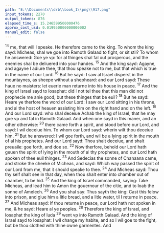 ```yaml
---
path: "E:\\Documents\\drb\\book_1\\png\\917.png"
input_tokens: 2270
output_tokens: 876
elapsed_time_s: 15.246599500000476
approx_cost_usd: 0.019950000000000002
manual_edit: false
---
```

<sup>14</sup> me, that will I speake. He therefore came to the king. To whom the king sayd: Micheas, shal we goe into Ramoth Galaad to fight, or sit stil? To whom he answered: Goe ye vp: for al thinges shal fal out prosperous, and the enemies shal be deliuered into your handes. <sup>15</sup> And the king sayd: Agayne, and agayne I adiure thee, that thou speake not to me, but that which is true in the name of our Lord. <sup>16</sup> But he sayd: I saw al Israel disperst in the mountaynes, as sheepe without a shepheard: and our Lord sayd: These haue no maisters: let euerie man returne into his house in peace. <sup>17</sup> And the king of Israel sayd to Iosaphat: did I not tel thee that this man did not prophecie me anie good, but these thinges that be euil? <sup>18</sup> But he sayd: Heare ye therfore the word of our Lord: I saw our Lord sitting in his throne, and al the host of heauen assisting him on the right hand and on the left. <sup>19</sup> And our Lord sayd: who shal deceiue Achab the king of Israel, that he may goe vp and fal in Ramoth Galaad. And when one sayd in this maner, and an other otherwise: <sup>20</sup> there came forth a spirit, and stood before our Lord, and sayd: I wil deceiue him. To whom our Lord sayd: wherin wilt thou deceiue him. <sup>21</sup> But he answered: I wil goe forth, and wil be a lying spirit in the mouth of al his prophetes. And our Lord sayd: Thou shalt deceiue, and shalt preuaile: goe forth, and doe so. <sup>22</sup> Now therfore, behold our Lord hath geuen the spirit of lying in the mouth of al thy prophetes, and our Lord hath spoken of thee euil thinges. <sup>23</sup> And Sedecias the sonne of Chanaana came, and stroke the cheeke of Micheas, and sayd: Which way passed the spirit of our Lord from me, that it should speake to thee. <sup>24</sup> And Micheas sayd: Thou thy self shalt see in that day, when thou shalt enter into chamber out of chamber, to be hid. <sup>25</sup> And the king of Israel commanded, saying: Take Micheas, and lead him to Amon the gouernour of the citie, and to Ioab the sonne of Amelech. <sup>26</sup> And you shal say: Thus sayth the king: Cast this felow into prison, and giue him a litle bread, and a litle water, til I returne in peace. <sup>27</sup> And Micheas sayd: If thou returne in peace, our Lord hath not spoken in me, & he sayd: Heare al ye peoples. <sup>28</sup> Therefore the king of Israel, and Iosaphat the king of Iuda <sup>29</sup> went vp into Ramoth Galaad. And the king of Israel sayd to Iosaphat: I wil change my habite, and so I wil goe to the fight, but be thou clothed with thine owne garmentes. And

[^1]: See Annota-tion. 3 Reg. 22. v. 15.